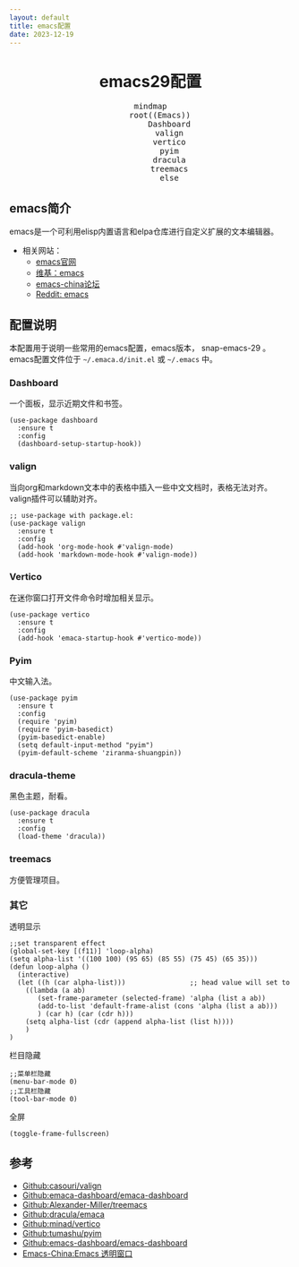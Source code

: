 ```yaml
---
layout: default
title: emacs配置
date: 2023-12-19
---
```


# <center>emacs29配置</center>

<center>
<pre class="mermaid">
mindmap
	root((Emacs))
		Dashboard
		valign
		vertico
		pyim
		dracula
		treemacs
		else
</pre>
</center>

## emacs简介

emacs是一个可利用elisp内置语言和elpa仓库进行自定义扩展的文本编辑器。

- 相关网站：
  - [emacs官网](https://www.gnu.org/software/emacs/)
  - [维基：emacs](https://zh.wikipedia.org/wiki/Emacs)
  - [emacs-china论坛](https://emacs-china.org/)
  - [Reddit: emacs](https://www.reddit.com/r/emacs/?rdt=50949)
  
## 配置说明

本配置用于说明一些常用的emacs配置，emacs版本， snap-emacs-29 。
emacs配置文件位于 `~/.emaca.d/init.el` 或 `~/.emacs` 中。




### Dashboard

一个面板，显示近期文件和书签。

```elisp
(use-package dashboard
  :ensure t
  :config
  (dashboard-setup-startup-hook))
```

### valign

当向org和markdown文本中的表格中插入一些中文文档时，表格无法对齐。
valign插件可以辅助对齐。

```elisp
;; use-package with package.el:
(use-package valign
  :ensure t
  :config
  (add-hook 'org-mode-hook #'valign-mode)
  (add-hook 'markdown-mode-hook #'valign-mode))
```

### Vertico

在迷你窗口打开文件命令时增加相关显示。

```elisp
(use-package vertico
  :ensure t
  :config
  (add-hook 'emaca-startup-hook #'vertico-mode))

```

### Pyim

中文输入法。

```elisp
(use-package pyim
  :ensure t
  :config
  (require 'pyim)
  (require 'pyim-basedict)
  (pyim-basedict-enable)
  (setq default-input-method "pyim")
  (pyim-default-scheme 'ziranma-shuangpin))
```

### dracula-theme

黑色主题，耐看。

```elisp
(use-package dracula
  :ensure t
  :config
  (load-theme 'dracula))
```

### treemacs

方便管理项目。

### 其它

透明显示
```elisp
;;set transparent effect
(global-set-key [(f11)] 'loop-alpha)
(setq alpha-list '((100 100) (95 65) (85 55) (75 45) (65 35)))
(defun loop-alpha ()
  (interactive)
  (let ((h (car alpha-list)))                ;; head value will set to
    ((lambda (a ab)
       (set-frame-parameter (selected-frame) 'alpha (list a ab))
       (add-to-list 'default-frame-alist (cons 'alpha (list a ab)))
       ) (car h) (car (cdr h)))
    (setq alpha-list (cdr (append alpha-list (list h))))
    )
)
```
栏目隐藏
```elisp
;;菜单栏隐藏
(menu-bar-mode 0)
;;工具栏隐藏
(tool-bar-mode 0)
```
全屏

```elisp
(toggle-frame-fullscreen)
```


## 参考

- [Github:casouri/valign](https://github.com/casouri/valign)
- [Github:emaca-dashboard/emaca-dashboard](https://github.com/emacs-dashboard/emacs-dashboard)
- [Github:Alexander-Miller/treemacs](https://github.com/Alexander-Miller/treemacs)
- [Github:dracula/emaca](https://github.com/dracula/emacs)
- [Github:minad/vertico](https://github.com/minad/vertico)
- [Github:tumashu/pyim](https://github.com/tumashu/pyim)
- [Github:emacs-dashboard/emacs-dashboard](https://github.com/emacs-dashboard/emacs-dashboard)
- [Emacs-China:Emacs 透明窗口](https://emacs-china.org/t/emacs/2405)
<script type="module">
	import mermaid from 'https://cdn.jsdelivr.net/npm/mermaid@10/dist/mermaid.esm.min.mjs';
	mermaid.initialize({ startOnLoad: true });
</script>

